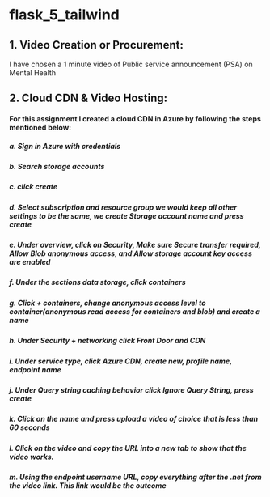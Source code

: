 # flask_5_tailwind

## 1. Video Creation or Procurement:
I have chosen a 1 minute video of Public service announcement (PSA) on Mental Health 

## 2. Cloud CDN & Video Hosting:
#### For this assignment I created a cloud CDN in Azure by following the steps mentioned below:

##### a. Sign in Azure with credentials
##### b. Search **storage accounts**
##### c. click **create**
##### d. Select subscription and **resource group** we would keep all other settings to be the same, we create Storage account name and press **create**
##### e. Under overview, click on **Security**, Make sure **Secure transfer required**, **Allow Blob anonymous access**, and **Allow storage account key access** are enabled
##### f. Under the sections **data storage**, click **containers**
##### g. Click **+** containers, change anonymous access level to container(**anonymous read access for containers and blob**) and create a name
##### h. Under Security + networking click Front Door and CDN
##### i. Under service type, click Azure CDN, create new, profile name, endpoint name
##### j. Under Query string caching behavior click Ignore Query String, press create
##### k. Click on the name and press upload a video of choice that is less than 60 seconds
##### l. Click on the video and copy the URL into a new tab to show that the video works.
##### m. Using the endpoint username URL, copy everything after the .net from the video link. This link would be the outcome
